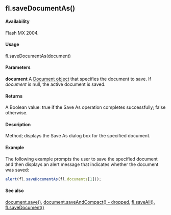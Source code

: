 ## fl.saveDocumentAs()

#### Availability

Flash MX 2004.

#### Usage

fl.saveDocumentAs(document)

#### Parameters

**document** A [Document object](../Document_object/document_summary.md) that specifies the document to save. If *document* is null, the active document is saved.

#### Returns

A Boolean value: true if the Save As operation completes successfully; false otherwise.

#### Description

Method; displays the Save As dialog box for the specified document.

#### Example

The following example prompts the user to save the specified document and then displays an alert message that indicates whether the document was saved:

```javascript
alert(fl.saveDocumentAs(fl.documents[1]));
```

#### See also

[document.save()](../Document_object/docum370.md), [document.saveAndCompact() - dropped](../Document_object/docum380.md), [fl.saveAll()](../flash_object_(fl)/fl63.md), [fl.saveDocument()](../flash_object_(fl)/fl64.md)
